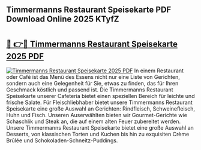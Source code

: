 ## Timmermanns Restaurant Speisekarte PDF Download Online 2025 KTyfZ

# <h2><a href="http://gc8hgg.nevu.top/?p=Timmermanns+Restaurant+Speisekarte">🔗 👉🔴 Timmermanns Restaurant Speisekarte 2025 PDF</a></h2>

[![Timmermanns Restaurant Speisekarte 2025 PDF](https://i.imgur.com/dBaPXMq.png)](http://gc8hgg.nevu.top/?p=Timmermanns+Restaurant+Speisekarte)
In einem Restaurant oder Café ist das Menü des Essens nicht nur eine Liste von Gerichten, sondern auch eine Gelegenheit für Sie, etwas zu finden, das für Ihren Geschmack köstlich und passend ist. Die Timmermanns Restaurant Speisekarte unserer Cafeteria bietet einen speziellen Bereich für leichte und frische Salate. Für Fleischliebhaber bietet unsere Timmermanns Restaurant Speisekarte eine große Auswahl an Gerichten: Rindfleisch, Schweinefleisch, Huhn und Fisch. Unseren Auserwählten bieten wir Gourmet-Gerichte wie Schaschlik und Steak an, die auf einem alten Feuer zubereitet werden. Unsere Timmermanns Restaurant Speisekarte bietet eine große Auswahl an Desserts, von klassischen Torten und Kuchen bis hin zu exquisiten Crème Brûlée und Schokoladen-Schneitz-Puddings.
